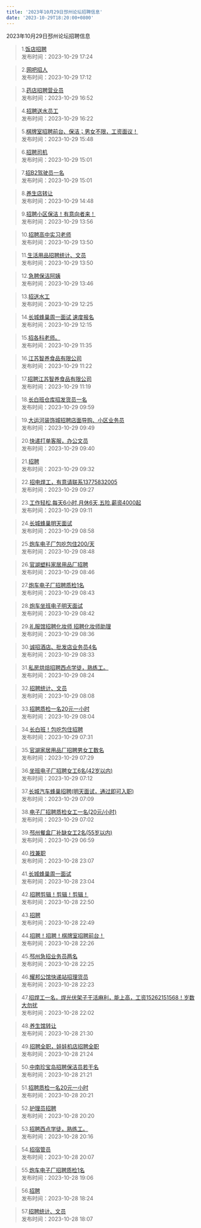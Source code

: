 ```yaml
---
title: '2023年10月29日邳州论坛招聘信息'
date: '2023-10-29T18:20:00+0800'
---
```

2023年10月29日邳州论坛招聘信息
<!--more-->
>1.[饭店招聘](https://www.pzzc.net/forum.php?mod=viewthread&tid=10365167)<br>
>发布时间：2023-10-29 17:24

>2.[网吧招人](https://www.pzzc.net/forum.php?mod=viewthread&tid=10365166)<br>
>发布时间：2023-10-29 17:12

>3.[药店招聘营业员](https://www.pzzc.net/forum.php?mod=viewthread&tid=10365159)<br>
>发布时间：2023-10-29 16:52

>4.[招聘送水员工](https://www.pzzc.net/forum.php?mod=viewthread&tid=10365148)<br>
>发布时间：2023-10-29 16:22

>5.[棋牌室招聘前台、保洁；男女不限，工资面议！](https://www.pzzc.net/forum.php?mod=viewthread&tid=10365146)<br>
>发布时间：2023-10-29 15:48

>6.[招聘司机](https://www.pzzc.net/forum.php?mod=viewthread&tid=10365140)<br>
>发布时间：2023-10-29 15:01

>7.[招B2驾驶员一名](https://www.pzzc.net/forum.php?mod=viewthread&tid=10365139)<br>
>发布时间：2023-10-29 15:01

>8.[养生店转让](https://www.pzzc.net/forum.php?mod=viewthread&tid=10365137)<br>
>发布时间：2023-10-29 14:48

>9.[招聘小区保洁！有意向者来！](https://www.pzzc.net/forum.php?mod=viewthread&tid=10365128)<br>
>发布时间：2023-10-29 13:56

>10.[招聘高中实习老师](https://www.pzzc.net/forum.php?mod=viewthread&tid=10365127)<br>
>发布时间：2023-10-29 13:50

>11.[生活用品招聘统计、文员](https://www.pzzc.net/forum.php?mod=viewthread&tid=10365125)<br>
>发布时间：2023-10-29 13:50

>12.[急聘保洁阿姨](https://www.pzzc.net/forum.php?mod=viewthread&tid=10365123)<br>
>发布时间：2023-10-29 13:46

>13.[招送水工](https://www.pzzc.net/forum.php?mod=viewthread&tid=10365110)<br>
>发布时间：2023-10-29 12:25

>14.[长城蜂巢周一面试  速度报名](https://www.pzzc.net/forum.php?mod=viewthread&tid=10365104)<br>
>发布时间：2023-10-29 12:15

>15.[招各科老师。](https://www.pzzc.net/forum.php?mod=viewthread&tid=10365093)<br>
>发布时间：2023-10-29 11:35

>16.[江苏智养食品有限公司](https://www.pzzc.net/forum.php?mod=viewthread&tid=10365087)<br>
>发布时间：2023-10-29 11:22

>17.[招聘江苏智养食品有限公司](https://www.pzzc.net/forum.php?mod=viewthread&tid=10365086)<br>
>发布时间：2023-10-29 11:19

>18.[长白班仓库招发货员一名](https://www.pzzc.net/forum.php?mod=viewthread&tid=10365069)<br>
>发布时间：2023-10-29 09:59

>19.[大运河装饰城招聘店面导购、小区业务员](https://www.pzzc.net/forum.php?mod=viewthread&tid=10365065)<br>
>发布时间：2023-10-29 09:49

>20.[快递打单客服，办公文员](https://www.pzzc.net/forum.php?mod=viewthread&tid=10365064)<br>
>发布时间：2023-10-29 09:40

>21.[招聘](https://www.pzzc.net/forum.php?mod=viewthread&tid=10365063)<br>
>发布时间：2023-10-29 09:32

>22.[招电焊工，有意请联系13775832005](https://www.pzzc.net/forum.php?mod=viewthread&tid=10365062)<br>
>发布时间：2023-10-29 09:27

>23.[工作轻松,每天6小时,月休6天,五险,薪资4000起](https://www.pzzc.net/forum.php?mod=viewthread&tid=10365060)<br>
>发布时间：2023-10-29 09:11

>24.[长城蜂巢明天面试](https://www.pzzc.net/forum.php?mod=viewthread&tid=10365057)<br>
>发布时间：2023-10-29 08:58

>25.[炮车电子厂包吃包住200/天](https://www.pzzc.net/forum.php?mod=viewthread&tid=10365056)<br>
>发布时间：2023-10-29 08:48

>26.[官湖塑料家居用品厂招聘](https://www.pzzc.net/forum.php?mod=viewthread&tid=10365053)<br>
>发布时间：2023-10-29 08:46

>27.[炮车电子厂招聘质检1名](https://www.pzzc.net/forum.php?mod=viewthread&tid=10365049)<br>
>发布时间：2023-10-29 08:43

>28.[炮车坐班电子明天面试](https://www.pzzc.net/forum.php?mod=viewthread&tid=10365048)<br>
>发布时间：2023-10-29 08:42

>29.[礼服馆招聘化妆师 招聘化妆师助理](https://www.pzzc.net/forum.php?mod=viewthread&tid=10365046)<br>
>发布时间：2023-10-29 08:36

>30.[诚招酒店、批发店业务员4名](https://www.pzzc.net/forum.php?mod=viewthread&tid=10365044)<br>
>发布时间：2023-10-29 08:33

>31.[私房烘焙招聘西点学徒，熟练工。](https://www.pzzc.net/forum.php?mod=viewthread&tid=10365043)<br>
>发布时间：2023-10-29 08:24

>32.[招聘统计、文员](https://www.pzzc.net/forum.php?mod=viewthread&tid=10365036)<br>
>发布时间：2023-10-29 08:08

>33.[招聘质检一名20元一小时](https://www.pzzc.net/forum.php?mod=viewthread&tid=10365034)<br>
>发布时间：2023-10-29 08:04

>34.[长白班！包吃包住招聘](https://www.pzzc.net/forum.php?mod=viewthread&tid=10365028)<br>
>发布时间：2023-10-29 07:31

>35.[官湖家居用品厂招聘男女工数名](https://www.pzzc.net/forum.php?mod=viewthread&tid=10365027)<br>
>发布时间：2023-10-29 07:29

>36.[坐班电子厂招聘女工6名(42岁以内)](https://www.pzzc.net/forum.php?mod=viewthread&tid=10365024)<br>
>发布时间：2023-10-29 07:12

>37.[长城汽车蜂巢招聘(明天面试，通过即可入职)](https://www.pzzc.net/forum.php?mod=viewthread&tid=10365023)<br>
>发布时间：2023-10-29 07:09

>38.[电子厂招聘质检女工一名(20元/小时)](https://www.pzzc.net/forum.php?mod=viewthread&tid=10365022)<br>
>发布时间：2023-10-29 07:02

>39.[邳州餐盒厂补缺女工2名(55岁以内)](https://www.pzzc.net/forum.php?mod=viewthread&tid=10365021)<br>
>发布时间：2023-10-29 06:59

>40.[找兼职](https://www.pzzc.net/forum.php?mod=viewthread&tid=10365003)<br>
>发布时间：2023-10-28 23:07

>41.[长城蜂巢周一面试](https://www.pzzc.net/forum.php?mod=viewthread&tid=10365001)<br>
>发布时间：2023-10-28 23:04

>42.[招聘剪辑！剪辑！剪辑！](https://www.pzzc.net/forum.php?mod=viewthread&tid=10364994)<br>
>发布时间：2023-10-28 22:50

>43.[招聘](https://www.pzzc.net/forum.php?mod=viewthread&tid=10364993)<br>
>发布时间：2023-10-28 22:49

>44.[招聘！招聘！棋牌室招聘前台！](https://www.pzzc.net/forum.php?mod=viewthread&tid=10364991)<br>
>发布时间：2023-10-28 22:26

>45.[邳州急招业务员两名](https://www.pzzc.net/forum.php?mod=viewthread&tid=10364990)<br>
>发布时间：2023-10-28 22:25

>46.[耀邦公馆快递站招理货员](https://www.pzzc.net/forum.php?mod=viewthread&tid=10364989)<br>
>发布时间：2023-10-28 22:23

>47.[招焊工一名，焊光伏架子干活麻利，能上高，工资15262151568！岁数大勿扰](https://www.pzzc.net/forum.php?mod=viewthread&tid=10364986)<br>
>发布时间：2023-10-28 22:02

>48.[养生馆转让](https://www.pzzc.net/forum.php?mod=viewthread&tid=10364978)<br>
>发布时间：2023-10-28 21:30

>49.[招聘全职，娃娃机店招聘全职](https://www.pzzc.net/forum.php?mod=viewthread&tid=10364977)<br>
>发布时间：2023-10-28 21:24

>50.[中南珍宝岛招聘保洁员若干名](https://www.pzzc.net/forum.php?mod=viewthread&tid=10364976)<br>
>发布时间：2023-10-28 21:21

>51.[招聘质检一名20元一小时](https://www.pzzc.net/forum.php?mod=viewthread&tid=10364969)<br>
>发布时间：2023-10-28 20:21

>52.[护理员招聘](https://www.pzzc.net/forum.php?mod=viewthread&tid=10364968)<br>
>发布时间：2023-10-28 20:20

>53.[招聘西点学徒，熟练工。](https://www.pzzc.net/forum.php?mod=viewthread&tid=10364967)<br>
>发布时间：2023-10-28 20:16

>54.[招宿管员](https://www.pzzc.net/forum.php?mod=viewthread&tid=10364965)<br>
>发布时间：2023-10-28 20:07

>55.[炮车电子厂招聘质检1名](https://www.pzzc.net/forum.php?mod=viewthread&tid=10364960)<br>
>发布时间：2023-10-28 19:06

>56.[招聘](https://www.pzzc.net/forum.php?mod=viewthread&tid=10364958)<br>
>发布时间：2023-10-28 18:24

>57.[招聘统计、文员](https://www.pzzc.net/forum.php?mod=viewthread&tid=10364956)<br>
>发布时间：2023-10-28 18:07

